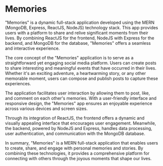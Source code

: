 Memories
========

"Memories" is a dynamic full-stack application developed using the MERN (MongoDB, Express, ReactJS, NodeJS) technology stack. This app provides users with a platform to share and relive significant moments from their lives. By combining ReactJS for the frontend, NodeJS with Express for the backend, and MongoDB for the database, "Memories" offers a seamless and interactive experience.

The core concept of the "Memories" application is to serve as a straightforward yet engaging social media platform. Users can create posts to share interesting and meaningful events that have occurred in their lives. Whether it's an exciting adventure, a heartwarming story, or any other memorable moment, users can compose and publish posts to capture these experiences.

The application facilitates user interaction by allowing them to post, like, and comment on each other's memories. With a user-friendly interface and responsive design, the "Memories" app ensures an enjoyable experience across various devices and screen sizes.

Through its integration of ReactJS, the frontend offers a dynamic and visually appealing interface that encourages user engagement. Meanwhile, the backend, powered by NodeJS and Express, handles data processing, user authentication, and communication with the MongoDB database.

In summary, "Memories" is a MERN full-stack application that enables users to create, share, and engage with personal memories and stories. By combining these technologies, it provides a comprehensive platform for connecting with others through the joyous moments that shape our lives.  

